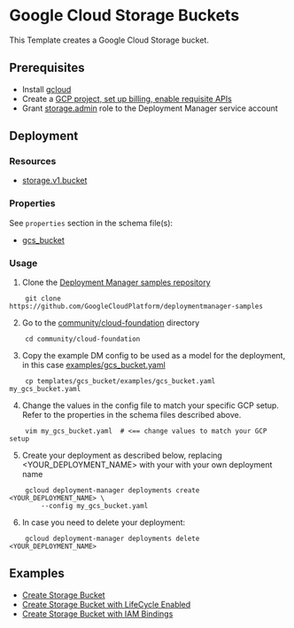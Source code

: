 # Google Cloud Storage Buckets

This Template creates a Google Cloud Storage bucket.

## Prerequisites

- Install [gcloud](https://cloud.google.com/sdk)
- Create a [GCP project, set up billing, enable requisite APIs](../project/README.md)
- Grant [storage.admin](https://cloud.google.com/storage/docs/access-control/iam-roles) role to the Deployment Manager service account

## Deployment

### Resources

- [storage.v1.bucket](https://cloud.google.com/storage/docs/creating-buckets)

### Properties

See `properties` section in the schema file(s):

- [gcs_bucket](gcs_bucket.py.schema)

### Usage

1. Clone the [Deployment Manager samples repository](https://github.com/GoogleCloudPlatform/deploymentmanager-samples)

```shell
    git clone https://github.com/GoogleCloudPlatform/deploymentmanager-samples
```

2. Go to the [community/cloud-foundation](../../) directory

```shell
    cd community/cloud-foundation
```

3. Copy the example DM config to be used as a model for the deployment, in this case [examples/gcs_bucket.yaml](examples/gcs_bucket.yaml)

```shell
    cp templates/gcs_bucket/examples/gcs_bucket.yaml my_gcs_bucket.yaml
```

4. Change the values in the config file to match your specific GCP setup.
   Refer to the properties in the schema files described above.

```shell
    vim my_gcs_bucket.yaml  # <== change values to match your GCP setup
```

5. Create your deployment as described below, replacing <YOUR_DEPLOYMENT_NAME>
   with your with your own deployment name

```shell
    gcloud deployment-manager deployments create <YOUR_DEPLOYMENT_NAME> \
        --config my_gcs_bucket.yaml
```

6. In case you need to delete your deployment:

```shell
    gcloud deployment-manager deployments delete <YOUR_DEPLOYMENT_NAME>
```

## Examples

- [Create Storage Bucket](examples/gcs_bucket.yaml)
- [Create Storage Bucket with LifeCycle Enabled](examples/gcs_bucket_lifecycle.yaml)
- [Create Storage Bucket with IAM Bindings](examples/gcs_bucket_iam_bindings.yaml)

